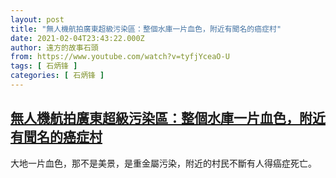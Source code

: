 ```yaml
---
layout: post
title: "無人機航拍廣東超級污染區：整個水庫一片血色，附近有聞名的癌症村"
date: 2021-02-04T23:43:22.000Z
author: 遠方的故事石頭
from: https://www.youtube.com/watch?v=tyfjYceaO-U
tags: [ 石炳锋 ]
categories: [ 石炳锋 ]
---
```

<!--1612482202000-->
[無人機航拍廣東超級污染區：整個水庫一片血色，附近有聞名的癌症村](https://www.youtube.com/watch?v=tyfjYceaO-U)
------

<div>
大地一片血色，那不是美景，是重金屬污染，附近的村民不斷有人得癌症死亡。
</div>
